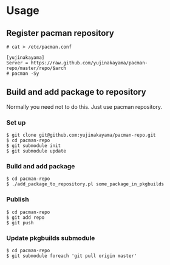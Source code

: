 Usage
=====

Register pacman repository
---------------------

    # cat > /etc/pacman.conf
    
    [yujinakayama]
    Server = https://raw.github.com/yujinakayama/pacman-repo/master/repo/$arch
    # pacman -Sy


Build and add package to repository
-----------------------------------
Normally you need not to do this.
Just use pacman repository.

### Set up

    $ git clone git@github.com:yujinakayama/pacman-repo.git
    $ cd pacman-repo
    $ git submodule init
    $ git submodule update


### Build and add package

    $ cd pacman-repo
    $ ./add_package_to_repository.pl some_package_in_pkgbuilds


### Publish

    $ cd pacman-repo
    $ git add repo
    $ git push


### Update pkgbuilds submodule

    $ cd pacman-repo
    $ git submodule foreach 'git pull origin master'
